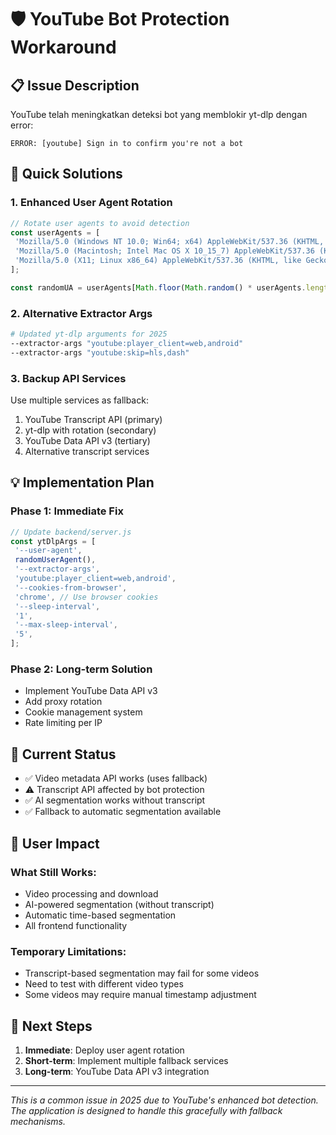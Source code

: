 # 🛡️ **YouTube Bot Protection Workaround**

## 📋 **Issue Description**

YouTube telah meningkatkan deteksi bot yang memblokir yt-dlp dengan error:

```
ERROR: [youtube] Sign in to confirm you're not a bot
```

## 🔧 **Quick Solutions**

### **1. Enhanced User Agent Rotation**

```javascript
// Rotate user agents to avoid detection
const userAgents = [
 'Mozilla/5.0 (Windows NT 10.0; Win64; x64) AppleWebKit/537.36 (KHTML, like Gecko) Chrome/122.0.0.0 Safari/537.36',
 'Mozilla/5.0 (Macintosh; Intel Mac OS X 10_15_7) AppleWebKit/537.36 (KHTML, like Gecko) Chrome/122.0.0.0 Safari/537.36',
 'Mozilla/5.0 (X11; Linux x86_64) AppleWebKit/537.36 (KHTML, like Gecko) Chrome/122.0.0.0 Safari/537.36',
];

const randomUA = userAgents[Math.floor(Math.random() * userAgents.length)];
```

### **2. Alternative Extractor Args**

```bash
# Updated yt-dlp arguments for 2025
--extractor-args "youtube:player_client=web,android"
--extractor-args "youtube:skip=hls,dash"
```

### **3. Backup API Services**

Use multiple services as fallback:

1. YouTube Transcript API (primary)
2. yt-dlp with rotation (secondary)
3. YouTube Data API v3 (tertiary)
4. Alternative transcript services

## 💡 **Implementation Plan**

### **Phase 1: Immediate Fix**

```javascript
// Update backend/server.js
const ytDlpArgs = [
 '--user-agent',
 randomUserAgent(),
 '--extractor-args',
 'youtube:player_client=web,android',
 '--cookies-from-browser',
 'chrome', // Use browser cookies
 '--sleep-interval',
 '1',
 '--max-sleep-interval',
 '5',
];
```

### **Phase 2: Long-term Solution**

- Implement YouTube Data API v3
- Add proxy rotation
- Cookie management system
- Rate limiting per IP

## 🎯 **Current Status**

- ✅ Video metadata API works (uses fallback)
- ⚠️ Transcript API affected by bot protection
- ✅ AI segmentation works without transcript
- ✅ Fallback to automatic segmentation available

## 📝 **User Impact**

### **What Still Works:**

- Video processing and download
- AI-powered segmentation (without transcript)
- Automatic time-based segmentation
- All frontend functionality

### **Temporary Limitations:**

- Transcript-based segmentation may fail for some videos
- Need to test with different video types
- Some videos may require manual timestamp adjustment

## 🔄 **Next Steps**

1. **Immediate**: Deploy user agent rotation
2. **Short-term**: Implement multiple fallback services
3. **Long-term**: YouTube Data API v3 integration

---

_This is a common issue in 2025 due to YouTube's enhanced bot detection. The application is designed to handle this gracefully with fallback mechanisms._
